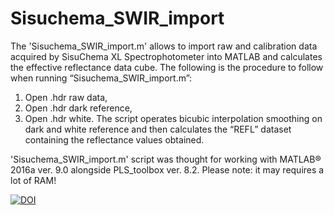 # Sisuchema_SWIR_import
The 'Sisuchema_SWIR_import.m' allows to import raw and calibration data acquired by SisuChema XL Spectrophotometer into MATLAB and calculates the effective reflectance data cube. 
The following is the procedure to follow when running “Sisuchema_SWIR_import.m”:
1.	Open .hdr raw data,
2.	Open .hdr dark reference,
3.	Open .hdr white.
The script operates bicubic interpolation smoothing on dark and white reference and then calculates the “REFL” dataset containing the reflectance values obtained. 

'Sisuchema_SWIR_import.m' script was thought for working with MATLAB® 2016a ver. 9.0 alongside PLS_toolbox ver. 8.2.
Please note: it may requires a lot of RAM!

[![DOI](https://zenodo.org/badge/274688908.svg)](https://zenodo.org/badge/latestdoi/274688908)
